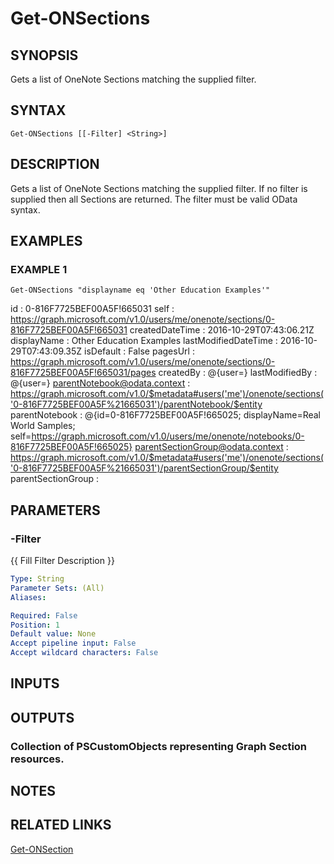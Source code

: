 # Get-ONSections

## SYNOPSIS
Gets a list of OneNote Sections matching the supplied filter.

## SYNTAX

```
Get-ONSections [[-Filter] <String>]
```

## DESCRIPTION
Gets a list of OneNote Sections matching the supplied filter.
If no filter is supplied then all 
Sections are returned.
The filter must be valid OData syntax.

## EXAMPLES

### EXAMPLE 1
```
Get-ONSections "displayname eq 'Other Education Examples'"
```

id                               : 0-816F7725BEF00A5F!665031
self                             : https://graph.microsoft.com/v1.0/users/me/onenote/sections/0-816F7725BEF00A5F!665031
createdDateTime                  : 2016-10-29T07:43:06.21Z
displayName                      : Other Education Examples
lastModifiedDateTime             : 2016-10-29T07:43:09.35Z
isDefault                        : False
pagesUrl                         : https://graph.microsoft.com/v1.0/users/me/onenote/sections/0-816F7725BEF00A5F!665031/pages
createdBy                        : @{user=}
lastModifiedBy                   : @{user=}
parentNotebook@odata.context     : https://graph.microsoft.com/v1.0/$metadata#users('me')/onenote/sections('0-816F7725BEF00A5F%21665031')/parentNotebook/$entity
parentNotebook                   : @{id=0-816F7725BEF00A5F!665025; displayName=Real World Samples;
                                   self=https://graph.microsoft.com/v1.0/users/me/onenote/notebooks/0-816F7725BEF00A5F!665025}
parentSectionGroup@odata.context : https://graph.microsoft.com/v1.0/$metadata#users('me')/onenote/sections('0-816F7725BEF00A5F%21665031')/parentSectionGroup/$entity
parentSectionGroup               :

## PARAMETERS

### -Filter
{{ Fill Filter Description }}

```yaml
Type: String
Parameter Sets: (All)
Aliases:

Required: False
Position: 1
Default value: None
Accept pipeline input: False
Accept wildcard characters: False
```

## INPUTS

## OUTPUTS

### Collection of PSCustomObjects representing Graph Section resources.
## NOTES

## RELATED LINKS

[Get-ONSection]()

